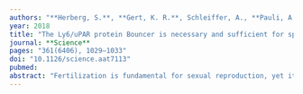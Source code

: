 ```yaml
---
authors: "**Herberg, S.**, **Gert, K. R.**, Schleiffer, A., **Pauli, A.**"
year: 2018
title: "The Ly6/uPAR protein Bouncer is necessary and sufficient for species-specific fertilization"
journal: **Science**
pages: "361(6406), 1029–1033"
doi: "10.1126/science.aat7113"
pubmed: 
abstract: "Fertilization is fundamental for sexual reproduction, yet its molecular mechanisms are poorly understood. We found that an oocyte-expressed Ly6/uPAR protein, which we call Bouncer, is a crucial fertilization factor in zebrafish. Membrane-bound Bouncer mediates sperm-egg binding and is thus essential for sperm entry into the egg. Remarkably, Bouncer not only is required for sperm-egg interaction but is also sufficient to allow cross-species fertilization between zebrafish and medaka, two fish species that diverged more than 200 million years ago. Our study thus identifies Bouncer as a key determinant of species-specific fertilization in fish. Bouncer’s closest homolog in tetrapods, SPACA4, is restricted to the male germline in internally fertilizing vertebrates, which suggests that our findings in fish have relevance to human biology."
---
```

